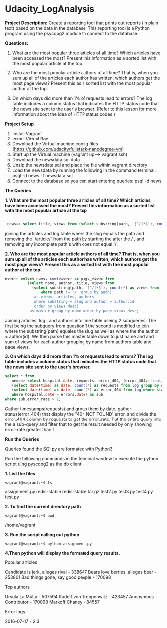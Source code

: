 # Udacity_LogAnalysis

**Project Description:**
Create a reporting tool that prints out reports (in plain text) based on the data in the database. This reporting tool is a Python program using the psycopg2 module to connect to the database.

**Questions:**
1. What are the most popular three articles of all time? Which articles have been accessed the most? Present this information as a sorted list with the most popular article at the top.

2. Who are the most popular article authors of all time? That is, when you sum up all of the articles each author has written, which authors get the most page views? Present this as a sorted list with the most popular author at the top.

3. On which days did more than 1% of requests lead to errors? The log table includes a column status that indicates the HTTP status code that the news site sent to the user's browser. (Refer to this lesson for more information about the idea of HTTP status codes.)

**Project Setup**
1. Install Vagrant 
2. Install Virtual Box
3. Download the Virtual machine config files (https://github.com/udacity/fullstack-nanodegree-vm)
4. Start up the Virtual machine (vagrant up--> vagrant ssh)
5. Download the newsdata.sql data 
6. Unzip the newsdata.sql and place the file within vagrant directory
7. Load the newsdata by running the following in the command terminal: psql -d news -f newsdata.sql
8. Connect to the database so you can start entering queries: psql -d news


**The Queries**

**1. What are the most popular three articles of all time? Which articles have been accessed the most? Present this information as a sorted list with the most popular article at the top**

```sql

 news=> select title, views from (select substring(path, '[^/]*$'), count(*) as views from log where path !='/' group by path) as views, articles where substring = slug order by views desc limit 3;
```

joining the articles and log table where the slug equals the path and removing the '/article/' from the path by starting the after the / , and removing any incomplete path's with does not equal '/'. 





**2. Who are the most popular article authors of all time? That is, when you sum up all of the articles each author has written, which authors get the most page views? Present this as a sorted list with the most popular author at the top.**

```sql
news=> select name, sum(views) as page_views from
          (select name, author, title, views from 
            (select substring(path, '[^/]*$'), count(*) as views from log
                where path != '/  group by path)
             as views, articles, authors 
             where substring = slug and author = author.id
             order by views desc)
           as master group by name order by page_views desc;
```

Joining articles, log , and authors into one table useing 2 subqueries. The first being the subquery from question 1 the second is modified to join where the substring(path) equales the slug as well as where the the author = author(id). We then parse this master table down to just name and and sum of views for each author grouping by name from authors table and page views. 



 
**3. On which days did more than 1% of requests lead to errors? The log table includes a column status that indicates the HTTP status code that the news site sent to the user's browser.**

```sql
select * from
   news=> select hospital.date, requests, error_404, (error_404::float/requests::float * 100) as error_rate from
   (select date(time) as date, count(*) as requests from log group by date) as hospital,
   (select date(time) as date, count(*) as error_404 from log where status = '404 NOT FOUND' group by date) as errors
   where hospital.date = errors.date) as sub
where sub.error_rate > 1;
```

Gather timestamps(requests) and group them by date, gather status(error_404) that display the "404 NOT FOUND' error, and divide the error_404 column by requests to get the error_rate. Put the entire query into the a sub-query and filter that to get the result needed by only showing error-rate greater than 1.


**Run the Queries**

Queries found the SQl.py are formated with Python3 

Run the following commands in the terminal window to execute the python script uing pyscopg2 as the db client 

**1. List the files**
```
vagrant@vagrant:~$ ls
```
assignment.py  redis-stable  redis-stable.tar.gz  test2.py  test3.py  test4.py  test.py

**2. To find the current directory path**
```
vagrant@vagrant:~$ pwd
```
/home/vagrant

**3. Run the script calling out python**
```
vagrant@vagrant:~$ python assignment.py
```

**4.Then python will display the formated query results.** 

Popular articles

Candidate is jerk, alleges rival - 338647
Bears love berries, alleges bear - 253801
Bad things gone, say good people - 170098


Top authors

Ursula La Multa - 507594
Rudolf von Treppenwitz - 423457
Anonymous Contributor - 170098
Markoff Chaney - 84557


Error logs

2016-07-17 - 2.3


































